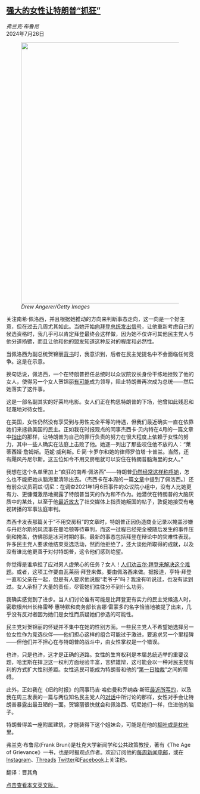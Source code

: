 <!--1721983021000-->
[强大的女性让特朗普“抓狂”](https://cn.nytimes.com/opinion/20240726/kamala-harris-trump-pelosi/)
------

<address>弗兰克·布鲁尼</address><time pudate="2024-07-26 04:32:37" datetime="2024-07-26 04:32:37">2024年7月26日</time><figure><img src="https://images.weserv.nl/?url=static01.nyt.com/images/2024/07/25/multimedia/25bruni-newsletter-ghfp/25bruni-newsletter-ghfp-master1050.jpg" width="1050" height="700"><figcaption> <cite>Drew Angerer/Getty Images</cite></figcaption></figure><section><p>关注南希·佩洛西，并且根据她推动的方向来判断事态走向，这一向是一个好主意，但在过去几周尤其如此。当她开始<a rel="noopener noreferrer" target="_blank" href="https://www.vox.com/politics/362620/nancy-pelosi-biden">向拜登总统发出信号</a>，让他重新考虑自己的候选资格时，我几乎可以肯定拜登最终会这样做，因为她不仅许可其他民主党人与他分道扬镳，而且让他和他的盟友知道这种反对的程度和必然性。</p><p>当佩洛西为副总统贺锦丽<a href="https://www.nytimes.com/2024/07/22/us/politics/pelosi-harris-endorsement.html">背书</a>时，我意识到，后者在民主党提名中不会面临任何竞争。这是在示意。</p><p>换句话说，佩洛西，一个在特朗普担任总统时以众议院议长身份干练地挫败了他的女人，使得另一个女人贺锦丽<a rel="noopener noreferrer" target="_blank" href="https://www.nbcnews.com/politics/2024-election/nancy-pelosi-helped-pressure-joe-biden-end-2024-campaign-rcna162943">有可能</a>成为领导，阻止特朗普再次成为总统——然后她落实了这件事。</p><p>这是一部名副其实的好莱坞电影。女人们正在构思特朗普的下场，他曾如此残忍和轻蔑地对待女性。</p><p>在美国，女性仍然没有享受到与男性完全平等的待遇，但我们最近确实一直在依靠她们来拯救美国的民主。正如我在时报观点的同事杰西卡·贝内特在4月的一篇文章中<a href="https://www.nytimes.com/2024/04/14/opinion/trump-trial-stormy-daniels.html">指出</a>的那样，让特朗普为自己的罪行负责的努力在很大程度上依赖于女性的努力，其中一些人确实在法庭上击败了他。她逐一列出了那些咬住他不放的人：“莱蒂西娅·詹姆斯。范妮·威利斯。E·简·卡罗尔和她的律师罗伯塔·卡普兰。当然，还有飓风丹尼尔斯。这五位如今不用交房租就可以安住在特朗普脑海里的女人。”</p><p>我想在这个名单里加上“疯狂的南希·佩洛西”——特朗普<a rel="noopener noreferrer" target="_blank" href="https://www.dailymail.co.uk/news/article-13650103/trump-goes-teleprompter-republican-convention.html">仍然经常这样称呼她</a>，怎么也不能把她从脑海里清除出去。（杰西卡在本周的一篇<a href="https://www.nytimes.com/2024/07/24/opinion/nancy-pelosi-joe-biden.html?campaign_id=9&emc=edit_nn_20240724&instance_id=129600&nl=the-morning%C2%AEi_id=3358367&segment_id=172994&te=1&user_id=4d9714631afd805eebc41b044f8f4b22">文章</a>中提到了佩洛西。）还有前众议员莉兹·切尼：在调查2021年1月6日事件的众议院小组中，没有人比她更有力、更慷慨激昂地揭露了特朗普当天的作为和不作为。她潜伏在特朗普的大脑灰质中的某处，以至于他<a rel="noopener noreferrer" target="_blank" href="https://www.cnn.com/2024/07/02/politics/trump-liz-cheney-military-tribunal/index.html">最近放大</a>了社交媒体上指责她叛国的帖子，敦促她接受有电视转播的军事法庭审判。</p><p>杰西卡发表那篇关于“不用交房租”的文章时，特朗普正因伪造商业记录以掩盖涉嫌与丹尼尔斯的风流事在曼哈顿等待审判，而这一过程已经完全被随后发生的事件压倒和掩盖，仿佛那是冰河时期的事。最新的事态包括拜登在辩论中的灾难性表现，许多民主党人要求他结束竞选活动，然而他拒绝了，还大谈他所取得的成就，以及没有谁比他更善于对付特朗普，这令他们感到绝望。</p><p>你觉得是谁承担了应对男人虚荣心的任务？女人！<a href="https://www.nytimes.com/live/2024/07/02/opinion/thepoint#biden-step-down-jill-biden" title="Link: https://www.nytimes.com/live/2024/07/02/opinion/thepoint#biden-step-down-jill-biden">人们劝吉尔·拜登来解决这个难题</a>。或者，这项工作要由瓦莱丽·拜登来做。要由佩洛西来做。据报道，亨特·拜登一直和父亲在一起，但是有人要求他说服“老爷子”吗？我没有听说过，也没有读到过。女人承担了大量的责任，尽管她们往往分不到什么功劳。</p><p>我确实感觉到了进步。当人们讨论谁有可能是比拜登更有实力的民主党候选人时，密歇根州州长格雷琴·惠特默和商务部长吉娜·雷蒙多的名字恰当地被提了出来，几乎没有反对者因为她们是女性而质疑她们参选的可能性。</p><p>民主党对贺锦丽的怀疑并不集中在她的性别方面。一些民主党人不希望她选择另一位女性作为竞选伙伴——他们担心这样的组合可能过于激进，要追求另一个里程碑——但他们并不担心在与特朗普的战斗中，由女性掌权是一个错误。</p><p>也许，只是也许，这才是正确的道路。女性的生育权利是本届总统选举的重要议题，哈里斯在捍卫这一权利方面经验丰富，言辞雄辩，这可能会以一种对民主党有利的方式扩大性别差距。女性选民可能成为特朗普和他的“<a rel="noopener noreferrer" target="_blank" href="https://apnews.com/article/trump-hannity-dictator-authoritarian-presidential-election-f27e7e9d7c13fabbe3ae7dd7f1235c72">第一日独裁</a>”之间的障碍。</p><p>此外，正如我在《纽约时报》的同事玛吉·哈伯曼和乔纳森·斯旺<a href="https://www.nytimes.com/2024/07/23/us/politics/trump-harris-attack-lines.html">最近所写的</a>，以及我在周三发表的一篇与两位知名民主党人的<a href="https://www.nytimes.com/2024/07/24/opinion/kamala-harris-democrats-trump.html">对话</a>中所讨论的那样，女性对手会让特朗普暴露出最丑陋的一面。贺锦丽很快就会和佩洛西、切尼她们一样，住进他的脑子。</p><p>特朗普得盖一座附属建筑，才能装得下这个姐妹会，可能是在他的<a rel="noopener noreferrer" target="_blank" href="https://www.hopkinsmedicine.org/health/conditions-and-diseases/anatomy-of-the-brain#:~:text=Lobes%20of%20the%20Brain%20and,Each%20lobe%20controls%20specific%20functions.">额叶或是枕叶</a>里。</p></section><footer><p>弗兰克·布鲁尼(Frank Bruni)是杜克大学新闻学和公共政策教授，著有《The Age of Grievance》一书，也是时报观点作者。欢迎订阅他的<a rel="nofollow" target="_blank" href="https://www.nytimes.com/newsletters/frank-bruni">每周新闻电邮</a>，或在<a rel="nofollow" target="_blank" href="https://www.instagram.com/frankabruni64/?hl=en">Instagram</a>、<a rel="nofollow" target="_blank" href="https://www.threads.net/@frankabruni64">Threads</a> <a rel="nofollow" target="_blank" href="https://twitter.com/FrankBruni">Twitter</a>和<a rel="nofollow" target="_blank" href="https://www.facebook.com/frankbruninyt">Facebook</a>上关注他。</p><p>翻译：晋其角</p><p><a rel="nofollow" target="_blank" href="https://www.nytimes.com/2024/07/25/opinion/kamala-harris-trump-pelosi.html">点击查看本文英文版。</a></p></footer>
